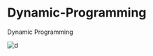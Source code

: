 # Dynamic-Programming
Dynamic Programming




![d](https://user-images.githubusercontent.com/91693536/169643098-60edde34-fc4d-49aa-acd3-4fe35c98bd4c.png)
